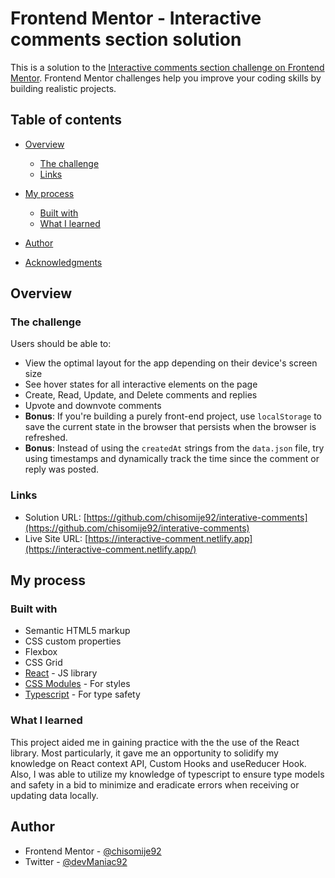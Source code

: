 # Frontend Mentor - Interactive comments section solution

This is a solution to the [Interactive comments section challenge on Frontend Mentor](https://www.frontendmentor.io/challenges/interactive-comments-section-iG1RugEG9). Frontend Mentor challenges help you improve your coding skills by building realistic projects.

## Table of contents

- [Overview](#overview)
  - [The challenge](#the-challenge)
  - [Links](#links)
- [My process](#my-process)

  - [Built with](#built-with)
  - [What I learned](#what-i-learned)

- [Author](#author)
- [Acknowledgments](#acknowledgments)

## Overview

### The challenge

Users should be able to:

- View the optimal layout for the app depending on their device's screen size
- See hover states for all interactive elements on the page
- Create, Read, Update, and Delete comments and replies
- Upvote and downvote comments
- **Bonus**: If you're building a purely front-end project, use `localStorage` to save the current state in the browser that persists when the browser is refreshed.
- **Bonus**: Instead of using the `createdAt` strings from the `data.json` file, try using timestamps and dynamically track the time since the comment or reply was posted.

### Links

- Solution URL: [https://github.com/chisomije92/interative-comments](https://github.com/chisomije92/interative-comments)
- Live Site URL: [https://interactive-comment.netlify.app](https://interactive-comment.netlify.app/)

## My process

### Built with

- Semantic HTML5 markup
- CSS custom properties
- Flexbox
- CSS Grid
- [React](https://reactjs.org/) - JS library
- [CSS Modules](https://create-react-app.dev/docs/adding-a-css-modules-stylesheet/) - For styles
- [Typescript](https://www.typescriptlang.org/docs/handbook/react.html) - For type safety

### What I learned

This project aided me in gaining practice with the the use of the React library. Most particularly, it gave me an opportunity to solidify my knowledge on React context API, Custom Hooks and useReducer Hook. Also, I was able to utilize my knowledge of typescript to ensure type models and safety in a bid to minimize and eradicate errors when receiving or updating data locally.

## Author

- Frontend Mentor - [@chisomije92](https://www.frontendmentor.io/profile/chisomije92)
- Twitter - [@devManiac92](https://www.twitter.com/@devManiac92)
